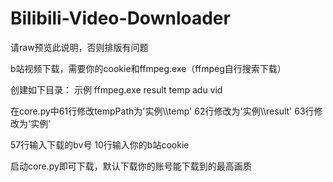 # Bilibili-Video-Downloader
请raw预览此说明，否则排版有问题

b站视频下载，需要你的cookie和ffmpeg.exe（ffmpeg自行搜索下载）

创建如下目录：
示例
  ffmpeg.exe
  result
  temp
    adu
    vid
    
在core.py中61行修改tempPath为'实例\\\\temp'
62行修改为'实例\\\\result'
63行修改为'实例'

57行输入下载的bv号
10行输入你的b站cookie

启动core.py即可下载，默认下载你的账号能下载到的最高画质
